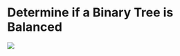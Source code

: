 # Determine if a Binary Tree is Balanced

![](http://scienceblogs.com/goodmath/wp-content/blogs.dir/476/files/2012/04/i-8908e462401873fbddd042a25133f1fd-unbalanced-trees.jpg)